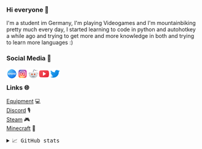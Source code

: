 ### Hi everyone 👋

I'm a student im Germany, I'm playing Videogames and I'm mountainbiking pretty much every day, I started learning to code in python and autohotkey a while ago and trying to get more and more knowledge in both and trying to learn more languages :)

### Social Media 📮

[<img align="left" alt="MaxiAmZocken | Website" width="28px" src="https://github.com/MaxiAmZocken/Recources/blob/main/icons8-website-96.png" />][website]
[<img align="left" alt="MaxiAmZocken | Instagram" width="28px" src="https://github.com/MaxiAmZocken/Recources/blob/main/icons8-instagram-96.png" />][instagram]
[<img align="left" alt="MaxiAmZocken | Reddit" width="28px" src="https://github.com/MaxiAmZocken/Recources/blob/main/icons8-reddit-96.png" />][reddit]
[<img align="left" alt="MaxiAmZocken | YouTube" width="28px" src="https://github.com/MaxiAmZocken/Recources/blob/main/icons8-youtube-96.png" />][youtube]
[<img align="left" alt="MaxiAmZocken | Twitter" width="28px" src="https://github.com/MaxiAmZocken/Recources/blob/main/icons8-twitter-96.png" />][twitter]
<br/>

### Links 🌐

[Equipment] 💻 <br/>
[Discord] 🎙 <br/>
[Steam] 🎮 <br/>
[Minecraft] 🌳 <br/>

<details>
     <summary> <samp>📈 GitHub stats</samp></summary>
<br/>

![Github Stats](https://github-readme-stats.vercel.app/api?username=maxiamzocken&count_private=true&show_icons=true)

<!-- Credit goes to https://github.com/shivammathur -->  
    
[website]: https://maxiamzocken.github.io
[twitter]: https://twitter.com/Maxi_am_zocken
[youtube]: https://www.youtube.com/channel/UCKXu4_UtUGvSTRf_FZBMjpQ
[reddit]: https://reddit.com/user/Maxi_am_zocken
[instagram]: https://instagram.com/Maxi_am_zocken
[equipment]: https://maxiamzocken.github.io/tech
[discord]: https://discord.gg/eumk4MC
[steam]: https://steamcommunity.com/id/Void_Maxiii/
[minecraft]: https://laby.net/@Maxi_am_zocken
